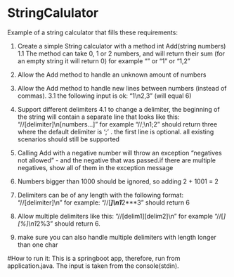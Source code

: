 # StringCalulator

Example of a string calculator that fills these requirements:

1. Create a simple String calculator with a method int Add(string numbers)
  1.1 The method can take 0, 1 or 2 numbers, and will return their sum (for an empty string it will return 0) for example “”          or “1” or “1,2”

2. Allow the Add method to handle an unknown amount of numbers
3. Allow the Add method to handle new lines between numbers (instead of commas).
3.1 the following input is ok:  “1\n2,3”  (will equal 6)

4. Support different delimiters
  4.1 to change a delimiter, the beginning of the string will contain a separate line that looks like this:                   “//[delimiter]\n[numbers…]” for example “//;\n1;2” should return three where the default delimiter is ‘;’ .
  the first line is optional. all existing scenarios should still be supported
5. Calling Add with a negative number will throw an exception “negatives not allowed” - and the negative that was passed.if      there are multiple negatives, show all of them in the exception message
6. Numbers bigger than 1000 should be ignored, so adding 2 + 1001  = 2
7. Delimiters can be of any length with the following format:  “//[delimiter]\n” for example: “//[***]\n1***2***3” should     return 6
8. Allow multiple delimiters like this:  “//[delim1][delim2]\n” for example “//[*][%]\n1*2%3” should return 6.
9. make sure you can also handle multiple delimiters with length longer than one char

#How to run it:
This is a springboot app, therefore, run from application.java.
The input is taken from the console(stdin).
